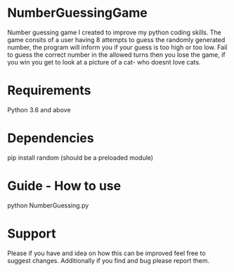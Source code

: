 # NumberGuessingGame
Number guessing game I created to improve my python coding skills. The game consits of a user having 8 attempts to guess the randomly generated number, the program will inform you if your guess is too high or too low. Fail to guess the correct number in the allowed turns then you lose the game, if you win you get to look at a picture of a cat- who doesnt love cats.


# Requirements
Python 3.6 and above 

# Dependencies
pip install random (should be a preloaded module)

# Guide - How to use 
python NumberGuessing.py

# Support
Please if you have and idea on how this can be improved feel free to suggest changes. Additionally if you find and bug please report them.

